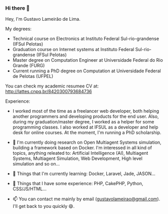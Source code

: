 ### Hi there 👋

Hey, I'm Gustavo Lameirão de Lima. 

My degrees:
- Technical course on Electronics at Instituto Federal Sul-rio-grandense (IFSul Pelotas)
- Graduation course on Internet systems at Instituto Federal Sul-rio-grandense (IFSul Pelotas)
- Master degree on Computation Engineer at Universidade Federal do Rio Grande (FURG)
- Current running a PhD degree on Computation at Universidade Federal de Pelotas (UFPEL)

You can check my academic resumee CV at:
 http://lattes.cnpq.br/8420300793684736

Experience:

- I worked most of the time as a freelancer web developer, both helping another programmers and developing products for the end user. Also, during my graduation/master degree, I worked as a helper for some programming classes. I also worked at IFSUL as a developer and help desk for online courses. At the moment, I'm running a PhD scholarship.

- 🔭 I'm currently doing research on Open Multiagent Systems simulation, building a framework based on Docker. I'm interessed in all kind of topics, anything releated to: Artificial Intelligence (AI), Multiagent Systems, Multiagent Simulation, Web Development, High level simulation and so on...

- 🌱 Things that I'm currently learning: Docker, Laravel, Jade, JASON...

- 👯 Things that I have some experience: PHP, CakePHP, Python, CSS/JS/HTML...

- 📫 You can contact me mainly by email (gustavolameirao@gmail.com). I'll get back to you quickly 😄.

<!--
**GustavoLLima/GustavoLLima** is a ✨ _special_ ✨ repository because its `README.md` (this file) appears on your GitHub profile.

Here are some ideas to get you started:

- 🔭 I’m currently working on ...
- 🌱 I’m currently learning ...
- 👯 I’m looking to collaborate on ...
- 🤔 I’m looking for help with ...
- 💬 Ask me about ...
- 📫 How to reach me: ...
- 😄 Pronouns: ...
- ⚡ Fun fact: ...
-->
